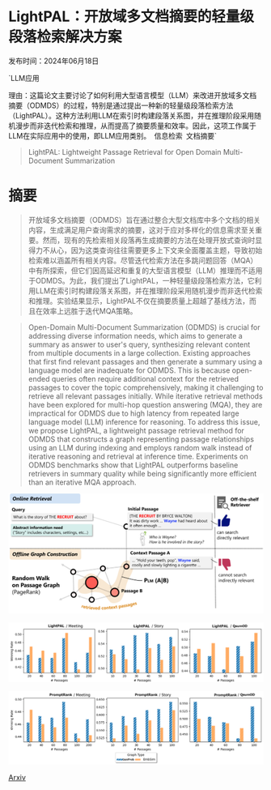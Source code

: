 # LightPAL：开放域多文档摘要的轻量级段落检索解决方案

发布时间：2024年06月18日

`LLM应用

理由：这篇论文主要讨论了如何利用大型语言模型（LLM）来改进开放域多文档摘要（ODMDS）的过程，特别是通过提出一种新的轻量级段落检索方法（LightPAL）。这种方法利用LLM在索引时构建段落关系图，并在推理阶段采用随机漫步而非迭代检索和推理，从而提高了摘要质量和效率。因此，这项工作属于LLM在实际应用中的使用，即LLM应用类别。` `信息检索` `文档摘要`

> LightPAL: Lightweight Passage Retrieval for Open Domain Multi-Document Summarization

# 摘要

> 开放域多文档摘要（ODMDS）旨在通过整合大型文档库中多个文档的相关内容，生成满足用户查询需求的摘要，这对于应对多样化的信息需求至关重要。然而，现有的先检索相关段落再生成摘要的方法在处理开放式查询时显得力不从心，因为这类查询往往需要更多上下文来全面覆盖主题，导致初始检索难以涵盖所有相关内容。尽管迭代检索方法在多跳问题回答（MQA）中有所探索，但它们因高延迟和重复的大型语言模型（LLM）推理而不适用于ODMDS。为此，我们提出了LightPAL，一种轻量级段落检索方法，它利用LLM在索引时构建段落关系图，并在推理阶段采用随机漫步而非迭代检索和推理。实验结果显示，LightPAL不仅在摘要质量上超越了基线方法，而且在效率上远胜于迭代MQA策略。

> Open-Domain Multi-Document Summarization (ODMDS) is crucial for addressing diverse information needs, which aims to generate a summary as answer to user's query, synthesizing relevant content from multiple documents in a large collection. Existing approaches that first find relevant passages and then generate a summary using a language model are inadequate for ODMDS. This is because open-ended queries often require additional context for the retrieved passages to cover the topic comprehensively, making it challenging to retrieve all relevant passages initially. While iterative retrieval methods have been explored for multi-hop question answering (MQA), they are impractical for ODMDS due to high latency from repeated large language model (LLM) inference for reasoning. To address this issue, we propose LightPAL, a lightweight passage retrieval method for ODMDS that constructs a graph representing passage relationships using an LLM during indexing and employs random walk instead of iterative reasoning and retrieval at inference time. Experiments on ODMDS benchmarks show that LightPAL outperforms baseline retrievers in summary quality while being significantly more efficient than an iterative MQA approach.

![LightPAL：开放域多文档摘要的轻量级段落检索解决方案](../../../paper_images/2406.12494/overview.png)

![LightPAL：开放域多文档摘要的轻量级段落检索解决方案](../../../paper_images/2406.12494/graph_win_ppr_commandr_v2.png)

![LightPAL：开放域多文档摘要的轻量级段落检索解决方案](../../../paper_images/2406.12494/graph_win_promptrank_commandr_v2.png)

[Arxiv](https://arxiv.org/abs/2406.12494)